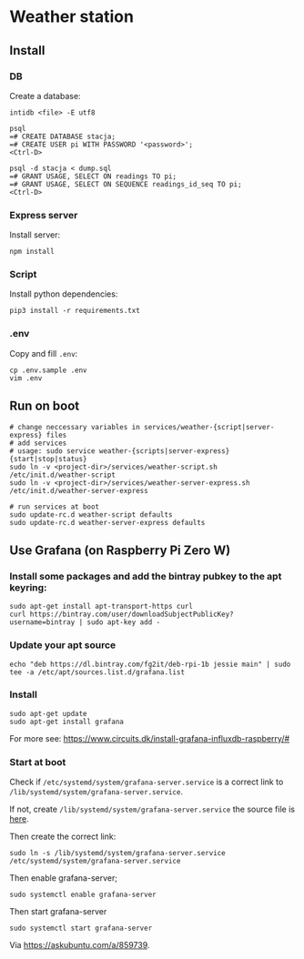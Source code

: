 # Weather station

## Install
### DB
Create a database:
```
intidb <file> -E utf8

psql
=# CREATE DATABASE stacja;
=# CREATE USER pi WITH PASSWORD '<password>';
<Ctrl-D>

psql -d stacja < dump.sql
=# GRANT USAGE, SELECT ON readings TO pi;
=# GRANT USAGE, SELECT ON SEQUENCE readings_id_seq TO pi;
<Ctrl-D>
```

### Express server
Install server:
```
npm install
```

### Script
Install python dependencies:
```
pip3 install -r requirements.txt
```

### .env
Copy and fill `.env`:
```
cp .env.sample .env
vim .env
```

## Run on boot
```
# change neccessary variables in services/weather-{script|server-express} files
# add services
# usage: sudo service weather-{scripts|server-express} {start|stop|status}
sudo ln -v <project-dir>/services/weather-script.sh /etc/init.d/weather-script
sudo ln -v <project-dir>/services/weather-server-express.sh /etc/init.d/weather-server-express

# run services at boot
sudo update-rc.d weather-script defaults
sudo update-rc.d weather-server-express defaults
```

## Use Grafana (on Raspberry Pi Zero W)
### Install some packages and add the bintray pubkey to the apt keyring:
```
sudo apt-get install apt-transport-https curl
curl https://bintray.com/user/downloadSubjectPublicKey?username=bintray | sudo apt-key add -
```

### Update your apt source
```
echo "deb https://dl.bintray.com/fg2it/deb-rpi-1b jessie main" | sudo tee -a /etc/apt/sources.list.d/grafana.list
```

### Install
```
sudo apt-get update
sudo apt-get install grafana
```

For more see: https://www.circuits.dk/install-grafana-influxdb-raspberry/#

### Start at boot
Check if `/etc/systemd/system/grafana-server.service` is a correct link to `/lib/systemd/system/grafana-server.service`.

If not, create `/lib/systemd/system/grafana-server.service` the source file is [here](https://github.com/grafana/grafana/blob/master/packaging/deb/systemd/grafana-server.service).

Then create the correct link:
```
sudo ln -s /lib/systemd/system/grafana-server.service /etc/systemd/system/grafana-server.service
```

Then enable grafana-server;
```
sudo systemctl enable grafana-server
```

Then start grafana-server
```
sudo systemctl start grafana-server
```

Via https://askubuntu.com/a/859739.
